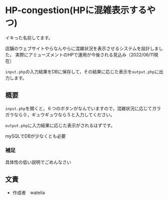 # HP-congestion(HPに混雑表示するやつ)

イキった名前してます。

店舗のウェブサイトやらなんやらに混雑状況を表示させるシステムを設計しました。
実際にアミューズメントのHPで運用が今後される見込み（2022/06/11現在）

`input.php`の入力結果をDBに保存して，その結果に応じた表示を`output.php`に出力します。

## 概要

`input.php`を開くと，６つのボタンがなんでいますので，混雑状況に応じてガラガラなら０，ギュウギュウなら５と入力してください。

`output.php`に入力結果に応じた表示がされるはずです。

mySQLでDBが少なくとも必要

### 補足

具体性の低い説明でごめんなさい

## 文責

* 作成者　watelia
